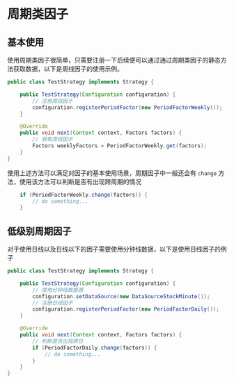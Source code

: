 # 周期类因子

## 基本使用

使用周期类因子很简单，只需要注册一下后续便可以通过通过周期类因子的静态方法获取数据，以下是周线因子的使用示例。


```java
public class TestStrategy implements Strategy {

    public TestStrategy(Configuration configuration) {
        // 注册周线因子
        configuration.registerPeriodFactor(new PeriodFactorWeekly());
    }

    @Override
    public void next(Context context, Factors factors) {
        // 获取周线因子
        Factors weeklyFactors = PeriodFactorWeekly.get(factors);
    }
}
```

使用上述方法可以满足对因子的基本使用场景，周期因子中一般还会有 `change` 方法，使用该方法可以判断是否有出现跨周期的情况

```java
    if (PeriodFactorWeekly.change(factors)) {
        // do something...
    }
```

## 低级别周期因子

对于使用日线以及日线以下的因子需要使用分钟线数据，以下是使用日线因子的例子

```java
public class TestStrategy implements Strategy {

    public TestStrategy(Configuration configuration) {
        // 使用分钟线数据源
        configuration.setDataSource(new DataSourceStockMinute());
        // 注册日线因子
        configuration.registerPeriodFactor(new PeriodFactorDaily());
    }

    @Override
    public void next(Context context, Factors factors) {
        // 判断是否出现跨日
        if (PeriodFactorDaily.change(factors)) {
            // do something...
        }
    }
}
```